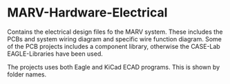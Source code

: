 # MARV-Hardware-Electrical
Contains the electrical design files fo the MARV system. These includes the PCBs and system wiring diagram and specific wire function diagram. Some of the PCB projects includes a component library, otherwise the CASE-Lab EAGLE-Libraries have been used.

The projects uses both Eagle and KiCad ECAD programs. This is shown by folder names.
